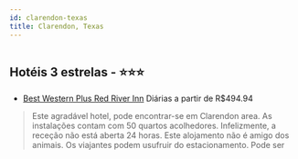 ```yaml
---
id: clarendon-texas
title: Clarendon, Texas
---
```


<center><img src="http://photos.hotelbeds.com/giata/16/168793/168793a_hb_a_001.jpg" alt="" /></center>


## Hotéis 3 estrelas - ⭐️⭐️⭐️

-    [Best Western Plus Red River Inn](https://www.hurb.com/hoteis/clarendon/best-western-plus-red-river-inn-JNP-JP234802?cmp=18055) Diárias a partir de R$494.94
   > Este agradável hotel, pode encontrar-se em Clarendon area. As instalações contam com 50 quartos acolhedores. Infelizmente, a receção não está aberta 24 horas. Este alojamento não é amigo dos animais. Os viajantes podem usufruir do estacionamento. Pode ser
